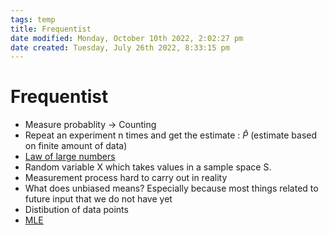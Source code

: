 ```yaml
---
tags: temp
title: Frequentist
date modified: Monday, October 10th 2022, 2:02:27 pm
date created: Tuesday, July 26th 2022, 8:33:15 pm
---
```


# Frequentist
- Measure probablity -> Counting
- Repeat an experiment n times and get the estimate : $\hat P$ (estimate based on finite amount of data)
- [Law of large numbers](Law%20of%20large%20numbers.md)
- Random variable X which takes values in a sample space S.
- Measurement process hard to carry out in reality
- What does unbiased means? Especially because most things related to future input that we do not have yet
- Distibution of data points
- [MLE](MLE)

